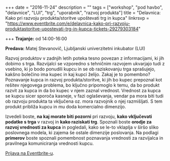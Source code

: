 +++
date = "2016-11-24"
description = ""
tags = ["workshop", "pod havbo", "delavnice", "LUI", "trg", "uporabnik", "razvoj produkta"]
title = "Delavnica: Kako pri razvoju produkta/storitve upoštevati trg in kupca"
linkrsvp = "https://www.eventbrite.com/e/delavnica-kako-pri-razvoju-produktastoritve-upostevati-trg-in-kupca-tickets-29279303184"

+++
**Trajanje:** od 14:00-16:00

**Predava:** Matej Stevanovič, Ljubljanski univerzitetni inkubator (LUI)

Razvoj produktov v zadnjih letih poteka tesno povezan z informacijami, ki jih
dobimo s trga. Razvijalci se vzporedno s tehničnim razvojem ukvarjajo tudi z
vsebino, ki jo bodo ponudili kupcu in se ob raziskovanju trga sprašujejo,
kakšno bolečino ima kupec in kaj kupci želijo. Zakaj je to pomembno?
Poznavanje kupca in razvoj produkta/storitve, ki jih bo kupec prepoznal kot
rešitev njegovega problema, bo ključno pripomoglo k temu, da bo produkt razvit
za kupca in da bo kupec v njem zaznal vrednost. Vrednost za kupca se kupcu
sicer sporoča kasneje, v fazi oglaševanja, vendar pa mora biti tudi ob razvoju
produkta ta vključena oz. mora razvojnik o njej razmišljati. S tem produkt
približa kupcu in mu doda komercialno dimenzijo.

Izvedeli boste, **na kaj morate biti pozorni** pri razvoju, **kako vključevati
podatke s trga** v razvoj in **kako raziskati trg**. Spoznali boste **orodje za razvoj
vrednosti za kupca** in pogledali, kako se le-to vklaplja v širšo sliko poslovnega
modela, ki zajema še ostale dimenzije poslovanja. Na podlagi **primerov** boste
spoznali pomembnost poznavanja vrednosti za razvijalca in pravilnega komuniciranja
vrednosti kupcu.

<!--more-->

[Prijava na Eventbrite-u](https://www.eventbrite.com/e/delavnica-kako-pri-razvoju-produktastoritve-upostevati-trg-in-kupca-tickets-29279303184).

<!-- [Slike z delavnice]() -->